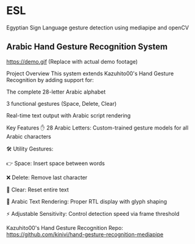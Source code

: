 # ESL
Egyptian Sign Language gesture detection using mediapipe and openCV
## Arabic Hand Gesture Recognition System
https://demo.gif (Replace with actual demo footage)

Project Overview
This system extends Kazuhito00's Hand Gesture Recognition by adding support for:

The complete 28-letter Arabic alphabet

3 functional gestures (Space, Delete, Clear)

Real-time text output with Arabic script rendering

Key Features
✋ 28 Arabic Letters: Custom-trained gesture models for all Arabic characters

🛠 Utility Gestures:

  👉 Space: Insert space between words

  ❌ Delete: Remove last character

  🧹 Clear: Reset entire text

  📜 Arabic Text Rendering: Proper RTL display with glyph shaping

  ⚡ Adjustable Sensitivity: Control detection speed via frame threshold

Kazuhito00's Hand Gesture Recognition Repo: https://github.com/kinivi/hand-gesture-recognition-mediapipe
